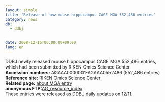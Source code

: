 ```yaml
---
layout: simple
title: 'Release of new mouse hippocampus CAGE MGA 552,486 entries'
category: news
db:
  - ddbj


date: 2008-12-16T00:00:00+09:00
lang: en
---
```


<html>DDBJ newly released mouse hippocampus CAGE MGA 552,486 entries,<br>which had been submitted by RIKEN Omics Science Center.<br><b>Accession numbers:</b> AGAAA0000001-AGAAA0552486 (552,486 entries)<br><b>Reference site:</b> RIKEN Omics Science Center<br><b>Related page:</b> <a href="/ddbj/mga-e.html">about MGA entry</a><br><b>anonymous FTP:</b><a href="https://ddbj.nig.ac.jp/public/ddbj_database/mga/AG_resource_index.html">AG_resource_index</a><br>These entries were released as DDBJ daily updates on 12/11.</html>
